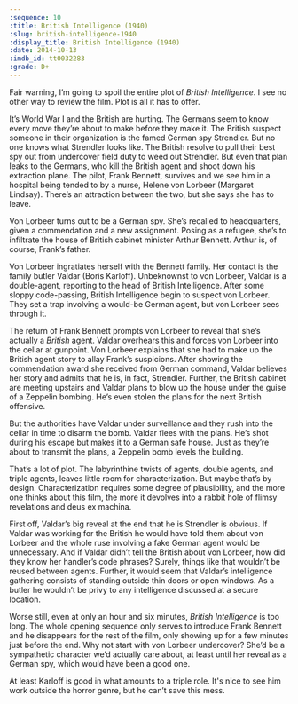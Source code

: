 ```yaml
---
:sequence: 10
:title: British Intelligence (1940)
:slug: british-intelligence-1940
:display_title: British Intelligence (1940)
:date: 2014-10-13
:imdb_id: tt0032283
:grade: D+
---
```

Fair warning, I’m going to spoil the entire plot of _British Intelligence_. I see no other way to review the film. Plot is all it has to offer.

It’s World War I and the British are hurting. The Germans seem to know every move they’re about to make before they make it. The British suspect someone in their organization is the famed German spy Strendler. But no one knows what Strendler looks like. The British resolve to pull their best spy out from undercover field duty to weed out Strendler. But even that plan leaks to the Germans, who kill the British agent and shoot down his extraction plane. The pilot, Frank Bennett, survives and we see him in a hospital being tended to by a nurse, Helene von Lorbeer (Margaret Lindsay). There’s an attraction between the two, but she says she has to leave.

Von Lorbeer turns out to be a German spy. She’s recalled to headquarters, given a commendation and a new assignment. Posing as a refugee, she’s to infiltrate the house of British cabinet minister Arthur Bennett. Arthur is, of course, Frank’s father.

Von Lorbeer ingratiates herself with the Bennett family. Her contact is the family butler Valdar (Boris Karloff). Unbeknownst to von Lorbeer, Valdar is a double-agent, reporting to the head of British Intelligence. After some sloppy code-passing, British Intelligence begin to suspect von Lorbeer. They set a trap involving a would-be German agent, but von Lorbeer sees through it.

The return of Frank Bennett prompts von Lorbeer to reveal that she’s actually a _British_ agent. Valdar overhears this and forces von Lorbeer into the cellar at gunpoint. Von Lorbeer explains that she had to make up the British agent story to allay Frank’s suspicions. After showing the commendation award she received from German command, Valdar believes her story and admits that he is, in fact, Strendler. Further, the British cabinet are meeting upstairs and Valdar plans to blow up the house under the guise of a Zeppelin bombing. He’s even stolen the plans for the next British offensive.

But the authorities have Valdar under surveillance and they rush into the cellar in time to disarm the bomb. Valdar flees with the plans. He’s shot during his escape but makes it to a German safe house. Just as they’re about to transmit the plans, a Zeppelin bomb levels the building.

That’s a lot of plot. The labyrinthine twists of agents, double agents, and triple agents, leaves little room for characterization. But maybe that’s by design. Characterization requires some degree of plausibility, and the more one thinks about this film, the more it devolves into a rabbit hole of flimsy revelations and deus ex machina. 

First off, Valdar’s big reveal at the end that he is Strendler is obvious. If Valdar was working for the British he would have told them about von Lorbeer and the whole ruse involving a fake German agent would be unnecessary. And if Valdar didn’t tell the British about von Lorbeer, how did they know her handler’s code phrases? Surely, things like that wouldn’t be reused between agents. Further, it would seem that Valdar’s intelligence gathering consists of standing outside thin doors or open windows. As a butler he wouldn’t be privy to any intelligence discussed at a secure location.

Worse still, even at only an hour and six minutes, _British Intelligence_ is too long. The whole opening sequence only serves to introduce Frank Bennett and he disappears for the rest of the film, only showing up for a few minutes just before the end. Why not start with von Lorbeer undercover? She’d be a sympathetic character we’d actually care about, at least until her reveal as a German spy, which would have been a good one.

At least Karloff is good in what amounts to a triple role. It's nice to see him work outside the horror genre, but he can’t save this mess.
